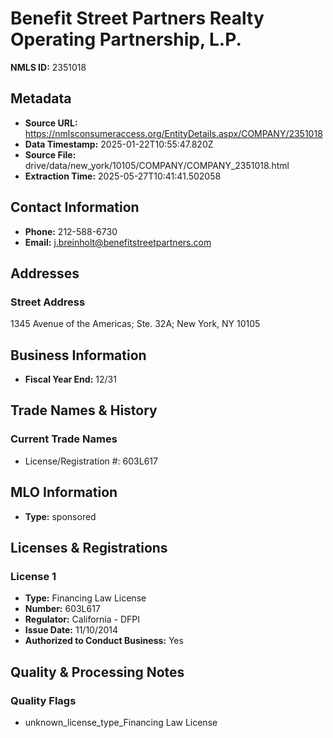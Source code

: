 # Benefit Street Partners Realty Operating Partnership, L.P.

**NMLS ID:** 2351018

## Metadata
- **Source URL:** https://nmlsconsumeraccess.org/EntityDetails.aspx/COMPANY/2351018
- **Data Timestamp:** 2025-01-22T10:55:47.820Z
- **Source File:** drive/data/new_york/10105/COMPANY/COMPANY_2351018.html
- **Extraction Time:** 2025-05-27T10:41:41.502058

## Contact Information
- **Phone:** 212-588-6730
- **Email:** j.breinholt@benefitstreetpartners.com

## Addresses
### Street Address
1345 Avenue of the Americas; Ste. 32A; New York, NY 10105

## Business Information
- **Fiscal Year End:** 12/31

## Trade Names & History
### Current Trade Names
- License/Registration #: 603L617

## MLO Information
- **Type:** sponsored

## Licenses & Registrations

### License 1
- **Type:** Financing Law License
- **Number:** 603L617
- **Regulator:** California - DFPI
- **Issue Date:** 11/10/2014
- **Authorized to Conduct Business:** Yes

## Quality & Processing Notes
### Quality Flags
- unknown_license_type_Financing Law License
